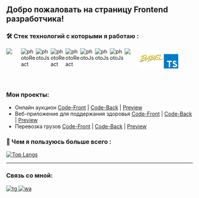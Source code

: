 ## Добро пожаловать на страницу Frontend разработчика!


### :hammer_and_wrench: Стек технологий с которыми я работаю :

<div>
  <img align="left" width=40px src="https://cdn1.iconfinder.com/data/icons/logotypes/32/badge-html-5-256.png" href="https://html.com/" />
  <img align="left" width=40px src="https://cdn1.iconfinder.com/data/icons/logotypes/32/badge-css-3-256.png" alt="photoReact" />
  <img align="left" width=40px src="https://cdn2.iconfinder.com/data/icons/designer-skills/128/code-programming-javascript-software-develop-command-language-256.png"      alt="photoJs" />
  <img align="left" width=40px src="https://cdn0.iconfinder.com/data/icons/logos-brands-in-colors/128/react-256.png" alt="photoReact" />
  <img align="left" width=40px  src="https://img.icons8.com/color/452/redux.png" alt="photoReact" />
  <img align="left" width=40px src="https://img.icons8.com/dusk/344/webpack.png" alt="photoJs" />
  <img align="left" width=40px src="https://uxwing.com/wp-content/themes/uxwing/download/brands-and-social-media/postman-icon.svg" alt="photoJs" />
  <img align="left" width=40px src="https://cdn.icon-icons.com/icons2/2415/PNG/512/mongodb_plain_wordmark_logo_icon_146423.png" alt="photoJs" />
  <img align="left" width=40px src="https://cdn.icon-icons.com/icons2/2415/PNG/512/nodejs_original_logo_icon_146411.png" />
  <img src="https://github.com/devicons/devicon/blob/master/icons/babel/babel-original.svg" title="babel" alt="babel" width="65" height="55"/><img src="https://github.com/devicons/devicon/blob/master/icons/typescript/typescript-plain.svg" title="typescript" alt="typescript" width="40"/>
</div>
  </br>
  </br>
  
### Мои проекты:

- Онлайн аукцион <a href="https://github.com/latar14/final-front.git">Code-Front</a> |
  <a href= "https://github.com/latar14/team-madePC-back">Code-Back</a> | <a href="#">Preview</a>
- Веб-приложение для поддержания здоровья <a href="https://github.com/latar14/Health-Front.git">Code-Front</a> |
  <a href="https://github.com/latar14/Health-Back.git">Code-Back</a> | <a href="#">Preview</a>
- Перевозка грузов <a href="https://github.com/latar14/Truck-Front.git">Code-Front</a> |
  <a href="https://github.com/latar14/Truck-Back.git">Code-Back</a> | <a href="#">Preview</a>


### 🥇 Чем я пользуюсь больше всего :

[![Top Langs](https://github-readme-stats.vercel.app/api/top-langs/?username=SulimanVu)](https://github.com/anuraghazra/github-readme-stats)

<hr height="1px" border='none'>
<h3>Связь со мной:</h3>
<a href="https://t.me/ashwash_" align="left">
    <img src="https://img.shields.io/badge/Telegram-0a0c10?style=for-the-badge&logo=telegram&logoColor=white" alt="tg">
</a>
<a href="https://wa.me/79225799575">
    <img src="https://img.shields.io/badge/WhatsApp-0a0c10?style=for-the-badge&logo=whatsapp&logoColor=green" alt="wa">
</a>